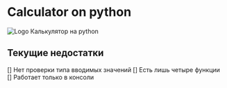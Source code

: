 # Calculator on python
![Logo](https://upload.wikimedia.org/wikipedia/commons/thumb/b/bc/GNOME_Calculator_icon_2018.svg/1024px-GNOME_Calculator_icon_2018.svg.png) Калькулятор на python
## Текущие недостатки
[] Нет проверки типа вводимых значений
[] Есть лишь четыре функции
[] Работает только в консоли  
